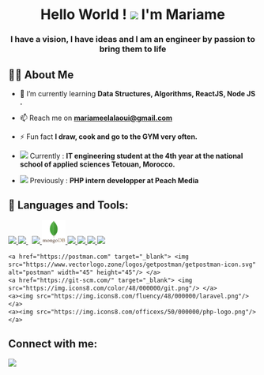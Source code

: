  <h1 align="center">Hello World ! <img src="https://raw.githubusercontent.com/MartinHeinz/MartinHeinz/master/wave.gif" width="30px"> I'm Mariame</h1>
<h3 align="center">I have a vision, I have ideas and I am an engineer by passion to bring them to life</h3>

## 🙋‍♂️ About Me

- 🌱 I’m currently learning **Data Structures, Algorithms, ReactJS, Node JS .**

- 📫 Reach me on  **mariameelalaoui@gmail.com**

- ⚡ Fun fact **I draw, cook and go to the GYM very often.**

- <img src="https://img.icons8.com/external-flaticons-flat-flat-icons/25/000000/external-school-achievements-flaticons-flat-flat-icons.png"/> Currently : **IT engineering student at the 4th year at the national school of applied sciences Tetouan, Morocco.**

- <img src="https://img.icons8.com/external-wanicon-lineal-color-wanicon/25/000000/external-enterprise-business-administration-wanicon-lineal-color-wanicon.png"/> Previously : **PHP intern developper at Peach Media**

## 🚀 Languages and Tools:

<p align="left"> 
    <a href="https://reactjs.org/" target="_blank"> <img src="https://img.icons8.com/color/48/000000/react-native.png"/> </a>
    <a style="padding-right:8px;" href="https://nodejs.org" target="_blank"> <img src="https://img.icons8.com/color/48/000000/nodejs.png"/> </a> 
    <a href="https://developer.mozilla.org/en-US/docs/Web/JavaScript" target="_blank"> <img src="https://img.icons8.com/color/48/000000/javascript.png"/> </a> 
   <a href="https://www.mongodb.com/" target="_blank"> <img src="https://raw.githubusercontent.com/devicons/devicon/master/icons/mongodb/mongodb-original-wordmark.svg" alt="mongodb" width="48" height="48"/> </a>
    <a href="https://www.w3.org/html/" target="_blank"> <img src="https://img.icons8.com/color/48/000000/html-5.png"/> </a> 
    <a href="https://www.w3schools.com/css/" target="_blank"> <img src="https://img.icons8.com/color/48/000000/css3.png"/> </a> 
    <a href="https://getbootstrap.com" target="_blank"> <img src="https://img.icons8.com/color/48/000000/bootstrap.png"/> </a> 
    <a style="padding-right:8px;" href="https://www.mysql.com/" target="_blank"> <img src="https://img.icons8.com/fluent/50/000000/mysql-logo.png"/> </a>
   
    <a href="https://postman.com" target="_blank"> <img src="https://www.vectorlogo.zone/logos/getpostman/getpostman-icon.svg" alt="postman" width="45" height="45"/> </a>   
    <a href="https://git-scm.com/" target="_blank"> <img src="https://img.icons8.com/color/48/000000/git.png"/> </a> 
    <a><img src="https://img.icons8.com/fluency/48/000000/laravel.png"/></a>
    <a><img src="https://img.icons8.com/officexs/50/000000/php-logo.png"/></a>
   
   


## Connect with me:

<p align="left">

<a href = "https://www.linkedin.com/in/mariame-el-alaoui-24a98017b/"><img src="https://img.icons8.com/fluent/48/000000/linkedin.png"/></a>

</p>
